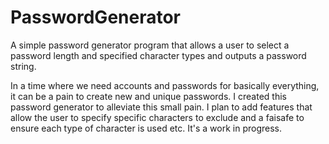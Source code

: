 # PasswordGenerator
A simple password generator program that allows a user to select a password length and specified character types and outputs a password string.

In a time where we need accounts and passwords for basically everything, it can be a pain to create new and unique passwords. I created this password generator to alleviate this small pain.
I plan to add features that allow the user to specify specific characters to exclude and a faisafe to ensure each type of character is used etc. It's a work in progress. 
